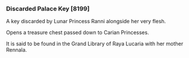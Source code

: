 ### Discarded Palace Key [8199]

A key discarded by Lunar Princess Ranni alongside her very flesh.

Opens a treasure chest passed down to Carian Princesses.

It is said to be found in the Grand Library of Raya Lucaria with her mother Rennala.